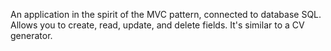 An application in the spirit of the MVC pattern, connected to database SQL. 
Allows you to create, read, update, and delete fields. It's similar to a CV generator. 
